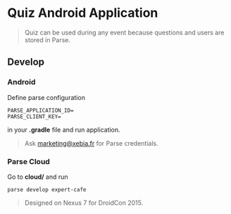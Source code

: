 # Quiz Android Application

> Quiz can be used during any event because questions and users are stored in Parse.

## Develop

### Android

Define parse configuration

    PARSE_APPLICATION_ID=
    PARSE_CLIENT_KEY=
  
in your **.gradle** file and run application.

> Ask marketing@xebia.fr for Parse credentials.

### Parse Cloud

Go to **cloud/** and run

    parse develop expert-cafe

> Designed on Nexus 7 for DroidCon 2015.
